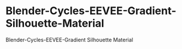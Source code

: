# Blender-Cycles-EEVEE-Gradient-Silhouette-Material
Blender-Cycles-EEVEE-Gradient Silhouette Material
